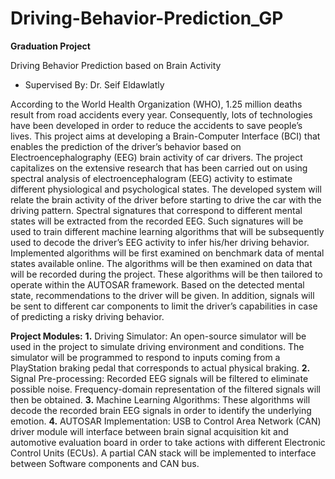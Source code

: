 # Driving-Behavior-Prediction_GP

**Graduation Project**

Driving Behavior Prediction based on Brain Activity

- Supervised By: Dr. Seif Eldawlatly

According to the World Health Organization (WHO), 1.25 million deaths result from road
accidents every year. Consequently, lots of technologies have been developed in order to reduce
the accidents to save people’s lives. This project aims at developing a Brain-Computer Interface
(BCI) that enables the prediction of the driver’s behavior based on Electroencephalography (EEG)
brain activity of car drivers. The project capitalizes on the extensive research that has been carried
out on using spectral analysis of electroencephalogram (EEG) activity to estimate different
physiological and psychological states. The developed system will relate the brain activity of the
driver before starting to drive the car with the driving pattern. Spectral signatures that correspond
to different mental states will be extracted from the recorded EEG. Such signatures will be used to
train different machine learning algorithms that will be subsequently used to decode the driver’s
EEG activity to infer his/her driving behavior. Implemented algorithms will be first examined on
benchmark data of mental states available online. The algorithms will be then examined on data
that will be recorded during the project. These algorithms will be then tailored to operate within
the AUTOSAR framework. Based on the detected mental state, recommendations to the driver
will be given. In addition, signals will be sent to different car components to limit the driver’s
capabilities in case of predicting a risky driving behavior.

**Project Modules:**
**1.** Driving Simulator: An open-source simulator will be used in the project to simulate driving
environment and conditions. The simulator will be programmed to respond to inputs coming
from a PlayStation braking pedal that corresponds to actual physical braking.
**2.** Signal Pre-processing: Recorded EEG signals will be filtered to eliminate possible noise.
Frequency-domain representation of the filtered signals will then be obtained.
**3.** Machine Learning Algorithms: These algorithms will decode the recorded brain EEG signals
in order to identify the underlying emotion.
**4.** AUTOSAR Implementation: USB to Control Area Network (CAN) driver module will
interface between brain signal acquisition kit and automotive evaluation board in order to take
actions with different Electronic Control Units (ECUs). A partial CAN stack will be
implemented to interface between Software components and CAN bus.
